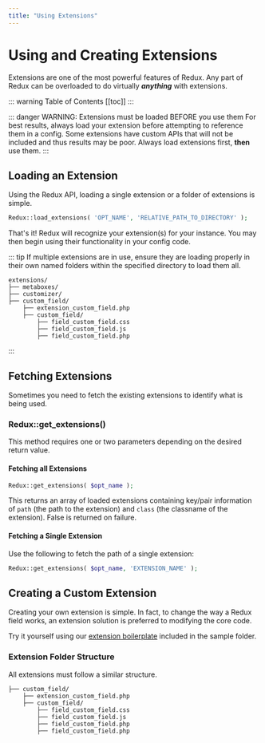 ```yaml
---
title: "Using Extensions"
---
```


# Using and Creating Extensions
Extensions are one of the most powerful features of Redux. Any part of Redux can be overloaded to do virtually
__***anything***__ with extensions. 

::: warning Table of Contents
[[toc]]
:::

::: danger WARNING: Extensions must be loaded BEFORE you use them
For best results, always load your extension before attempting to reference them in a config. Some extensions have 
custom APIs that will not be included and thus results may be poor. Always load extensions first, **then** use them.
:::

## Loading an Extension
Using the Redux API, loading a single extension or a folder of extensions is simple.

```php
Redux::load_extensions( 'OPT_NAME', 'RELATIVE_PATH_TO_DIRECTORY' );
```

That's it! Redux will recognize your extension(s) for your instance.  You may then begin using their functionality in 
your config code.

::: tip
If multiple extensions are in use, ensure they are loading properly in their own named folders within the specified 
directory to load them all.

```text
extensions/
├── metaboxes/
├── customizer/
├── custom_field/
    ├── extension_custom_field.php
    ├── custom_field/
        ├── field_custom_field.css
        ├── field_custom_field.js
        ├── field_custom_field.php
```
:::

## Fetching Extensions
Sometimes you need to fetch the existing extensions to identify what is being used. 

### Redux::get_extensions()
This method requires one or two parameters depending on the desired return value.

#### Fetching all Extensions

```php
Redux::get_extensions( $opt_name );
```
This returns an array of loaded extensions containing key/pair information of `path` (the path to the extension) and 
`class` (the classname of the extension). False is returned on failure.

#### Fetching a Single Extension
Use the following to fetch the path of a single extension:

```php
Redux::get_extensions( $opt_name, 'EXTENSION_NAME' );
```

## Creating a Custom Extension
Creating your own extension is simple. In fact, to change the way a Redux field works, an extension solution is 
preferred to modifying the core code. 

Try it yourself using our [extension boilerplate](https://github.com/reduxframework/redux-framework/tree/master/sample/extension) 
included in the sample folder.

### Extension Folder Structure
All extensions must follow a similar structure. 

```text
├── custom_field/
    ├── extension_custom_field.php
    ├── custom_field/
        ├── field_custom_field.css
        ├── field_custom_field.js
        ├── field_custom_field.php
        ├── field_custom_field.php
```